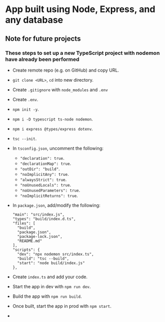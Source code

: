 # App built using Node, Express, and any database

## Note for future projects

### These steps to set up a new TypeScript project with nodemon have already been performed

- Create remote repo (e.g. on GitHub) and copy URL.
- `git clone <URL>`, `cd` into new directory.
- Create `.gitignore` with `node_modules` and `.env`
- Create `.env`.
- `npm init -y`.
- `npm i -D typescript ts-node nodemon`.
- `npm i express @types/express dotenv`.
- `tsc --init`.
- In `tsconfig.json`, uncomment the following:
  - `"declaration": true`.
  - `"declarationMap": true`.
  - `"outDir": "build"`.
  - `"noImplicitAny": true`.
  - `"alwaysStrict": true`.
  - `"noUnusedLocals": true`.
  - `"noUnusedParameters": true`.
  - `"noImplicitReturns": true`.
- In `package.json`, add/modify the following:
  ```
  "main": "src/index.js",
  "types": "build/index.d.ts",
  "files": [
    "build",
    "package.json",
    "package-lock.json",
    "README.md"
  ],
  "scripts": {
    "dev": "npx nodemon src/index.ts",
    "build": "tsc --build",
    "start": "node build/index.js"
  },
  ```
- Create `index.ts` and add your code.
- Start the app in dev with `npm run dev`.
- Build the app with `npm run build`.
- Once built, start the app in prod with `npm start`.

-
